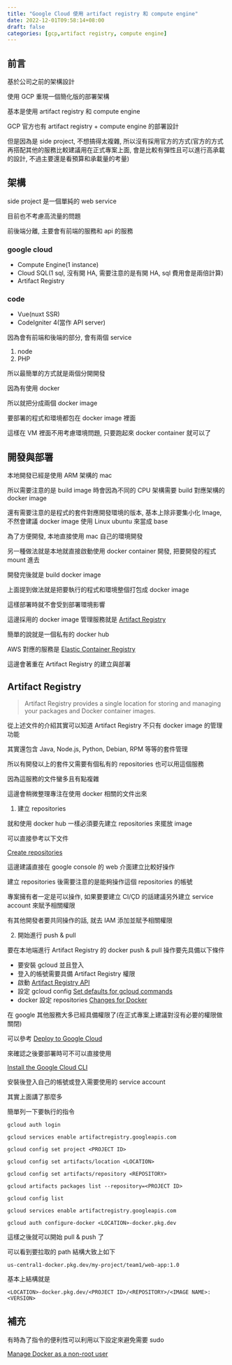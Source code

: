 ```yaml
---
title: "Google Cloud 使用 artifact registry 和 compute engine"
date: 2022-12-01T09:58:14+08:00
draft: false
categories: [gcp,artifact registry, compute engine]
---
```


## 前言

基於公司之前的架構設計

使用 GCP 重現一個簡化版的部署架構

基本是使用 artifact registry 和 compute engine

GCP 官方也有 artifact registry + compute engine 的部署設計

但是因為是 side project, 不想搞得太複雜, 所以沒有採用官方的方式(官方的方式再搭配其他的服務比較建議用在正式專案上面, 會是比較有彈性且可以進行高承載的設計, 不過主要還是看預算和承載量的考量)

## 架構

side project 是一個單純的 web service

目前也不考慮高流量的問題

前後端分離, 主要會有前端的服務和 api 的服務

### google cloud

* Compute Engine(1 instance)
* Cloud SQL(1 sql, 沒有開 HA, 需要注意的是有開 HA, sql 費用會是兩倍計算)
* Artifact Registry

### code

* Vue(nuxt SSR)
* CodeIgniter 4(當作 API server)

因為會有前端和後端的部分, 會有兩個 service

1. node
2. PHP

所以最簡單的方式就是兩個分開開發

因為有使用 docker

所以就把分成兩個 docker image

要部署的程式和環境都包在 docker image 裡面

這樣在 VM 裡面不用考慮環境問題, 只要跑起來 docker container 就可以了

## 開發與部署

本地開發已經是使用 ARM 架構的 mac

所以需要注意的是 build image 時會因為不同的 CPU 架構需要 build 對應架構的 docker image

還有需要注意的是程式的套件對應開發環境的版本, 基本上除非要集小化 Image, 不然會建議 docker image 使用 Linux ubuntu 來當成 base

為了方便開發, 本地直接使用 mac 自己的環境開發

另一種做法就是本地就直接啟動使用 docker container 開發, 把要開發的程式 mount 進去

開發完後就是 build docker image

上面提到做法就是把要執行的程式和環境整個打包成 docker image

這樣部署時就不會受到部署環境影響

這邊採用的 docker image 管理服務就是 [Artifact Registry](https://cloud.google.com/artifact-registry/docs/overview)

簡單的說就是一個私有的 docker hub

AWS 對應的服務是 [Elastic Container Registry](https://aws.amazon.com/tw/ecr/)

這邊會著重在 Artifact Registry 的建立與部署

## Artifact Registry

> Artifact Registry provides a single location for storing and managing your packages and Docker container images.

從上述文件的介紹其實可以知道 Artifact Registry 不只有 docker image 的管理功能

其實還包含 Java, Node.js, Python, Debian, RPM 等等的套件管理

所以有開發以上的套件又需要有個私有的 repositories 也可以用這個服務

因為這服務的文件蠻多且有點複雜

這邊會稍微整理專注在使用 docker 相關的文件出來

1. 建立 repositories

就和使用 docker hub 一樣必須要先建立 repositories 來擺放 image

可以直接參考以下文件

[Create repositories](https://cloud.google.com/artifact-registry/docs/repositories/create-repos)

這邊建議直接在 google console 的 web 介面建立比較好操作

建立 repositories 後需要注意的是能夠操作這個 repositories 的帳號

專案擁有者一定是可以操作, 如果要要建立 CI/ÇD 的話建議另外建立 service account 來賦予相關權限

有其他開發者要共同操作的話, 就去 IAM 添加並賦予相關權限

2. 開始進行 push & pull

要在本地端進行 Artifact Registry 的 docker push & pull 操作要先具備以下條件

* 要安裝 gcloud 並且登入
* 登入的帳號需要具備 Artifact Registry 權限
* 啟動 [Artifact Registry API](https://cloud.google.com/artifact-registry/docs/enable-service)
* 設定 gcloud config [Set defaults for gcloud commands](https://cloud.google.com/artifact-registry/docs/repositories/gcloud-defaults)
* docker 設定 repositories [Changes for Docker](https://cloud.google.com/artifact-registry/docs/transition/changes-docker#artifact-registry)

在 google 其他服務大多已經具備權限了(在正式專案上建議對沒有必要的權限做關閉)

可以參考 [Deploy to Google Cloud](https://cloud.google.com/artifact-registry/docs/deploy)

來確認之後要部署時可不可以直接使用

[Install the Google Cloud CLI](https://cloud.google.com/sdk/docs/install-sdk)

安裝後登入自己的帳號或登入需要使用的 service account

其實上面講了那麼多

簡單列一下要執行的指令

```shell
gcloud auth login

gcloud services enable artifactregistry.googleapis.com

gcloud config set project <PROJECT ID>

gcloud config set artifacts/location <LOCATION>

gcloud config set artifacts/repository <REPOSITORY>

gcloud artifacts packages list --repository=<PROJECT ID>

gcloud config list

gcloud services enable artifactregistry.googleapis.com

gcloud auth configure-docker <LOCATION>-docker.pkg.dev
```

這樣之後就可以開始 pull & push 了

可以看到要拉取的 path 結構大致上如下

```
us-central1-docker.pkg.dev/my-project/team1/web-app:1.0
```

基本上結構就是

`<LOCATION>-docker.pkg.dev/<PROJECT ID>/<REPOSITORY>/<IMAGE NAME>:<VERSION>`

## 補充

有時為了指令的便利性可以利用以下設定來避免需要 sudo

[Manage Docker as a non-root user](https://docs.docker.com/engine/install/linux-postinstall/)